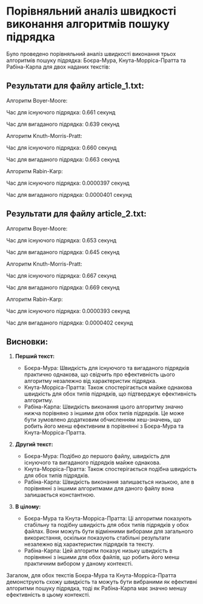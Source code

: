 # Порівняльний аналіз швидкості виконання алгоритмів пошуку підрядка

Було проведено порівняльний аналіз швидкості виконання трьох алгоритмів пошуку підрядка: Боєра-Мура, Кнута-Морріса-Пратта та Рабіна-Карпа для двох наданих текстів:

## Результати для файлу article_1.txt:

Алгоритм Boyer-Moore:

Час для існуючого підрядка: 0.661 секунд

Час для вигаданого підрядка: 0.639 секунд

Алгоритм Knuth-Morris-Pratt:

Час для існуючого підрядка: 0.660 секунд

Час для вигаданого підрядка: 0.663 секунд

Алгоритм Rabin-Karp:

Час для існуючого підрядка: 0.0000397 секунд

Час для вигаданого підрядка: 0.0000401 секунд

## Результати для файлу article_2.txt:

Алгоритм Boyer-Moore:

Час для існуючого підрядка: 0.653 секунд

Час для вигаданого підрядка: 0.645 секунд

Алгоритм Knuth-Morris-Pratt:

Час для існуючого підрядка: 0.667 секунд

Час для вигаданого підрядка: 0.669 секунд

Алгоритм Rabin-Karp:

Час для існуючого підрядка: 0.0000393 секунд

Час для вигаданого підрядка: 0.0000402 секунд

## Висновки:

1. **Перший текст:**
    - Боєра-Мура: Швидкість для існуючого та вигаданого підрядків практично однакова, що свідчить про ефективність цього алгоритму незалежно від характеристик підрядка.
    - Кнута-Морріса-Пратта: Також спостерігається майже однакова швидкість для обох типів підрядків, що підтверджує ефективність алгоритму.
    - Рабіна-Карпа: Швидкість виконання цього алгоритму значно нижча порівняно з іншими для обох типів підрядків. Це може бути зумовлено додатковим обчисленням хеш-значень, що робить його менш ефективним в порівнянні з Боєра-Мура та Кнута-Морріса-Пратта.

2. **Другий текст:**
    - Боєра-Мура: Подібно до першого файлу, швидкість для існуючого та вигаданого підрядків майже однакова.
    - Кнута-Морріса-Пратта: Також спостерігається подібна швидкість для обох типів підрядків.
    - Рабіна-Карпа: Швидкість виконання залишається низькою, але в порівнянні з іншими алгоритмами для даного файлу вона залишається константною.

3. **В цілому:**
    - Боєра-Мура та Кнута-Морріса-Пратта: Ці алгоритми показують стабільну та подібну швидкість для обох типів підрядків у обох файлах. Вони можуть бути відмінними виборами для загального використання, оскільки показують стабільні результати незалежно від характеристик підрядків та тексту.
    - Рабіна-Карпа: Цей алгоритм показує низьку швидкість в порівнянні з іншими для обох файлів, що робить його менш практичним вибором у даному контексті.

Загалом, для обох текстів Боєра-Мура та Кнута-Морріса-Пратта демонструють схожу швидкість та можуть бути вибраними як ефективні алгоритми пошуку підрядка, тоді як Рабіна-Карпа має значно меншу ефективність в цьому контексті.